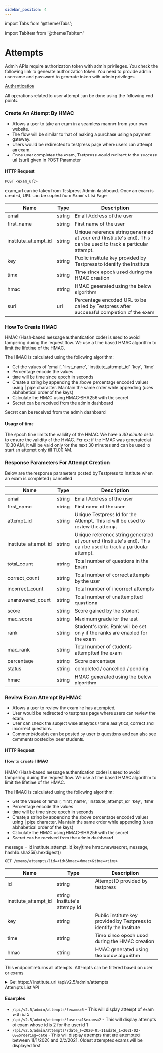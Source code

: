 ```yaml
---
sidebar_position: 4
---
```


import Tabs from '@theme/Tabs';

import TabItem from '@theme/TabItem'

# Attempts

Admin APIs require authorization token with admin privileges. You check the following link to generate authorization token. You need to provide admin username and password to generate token with admin privileges

[Authentication](https://testpress.github.io/testpress_docs/docs/intro/)

All operations related to user attempt can be done using the following end points.

### Create An Attempt By HMAC

- Allows a user to take an exam in a seamless manner from your own website.
- The flow will be similar to that of making a purchase using a payment gateway.
- Users would be redirected to testpress page where users can attempt an exam.
- Once user completes the exam, Testpress would redirect to the success url (surl) given in POST Parameter

#### HTTP Request

```
POST <exam_url>
```

exam_url can be taken from Testpress Admin dashboard. Once an exam is created, URL can be copied from Exam's List Page

| Name                 | Type   | Description                                                                                                      |
| -------------------- | ------ | ---------------------------------------------------------------------------------------------------------------- |
| email                | string | Email Address of the user                                                                                        |
| first_name           | string | First name of the user                                                                                           |
| institute_attempt_id | string | Unique reference string generated at your end (Institute's end). This can be used to track a particular attempt. |
| key                  | string | Public institute key provided by Testpress to identify the Institute                                             |
| time                 | string | Time since epoch used during the HMAC creation                                                                   |
| hmac                 | string | HMAC generated using the below algorithm                                                                         |
| surl                 | url    | Percentage encoded URL to be called by Testpress after successful completion of the exam                         |

### How To Create HMAC

HMAC (Hash-based message authentication code) is used to avoid tampering during the request flow. We use a time based HMAC algorithm to limit the lifetime of the HMAC.

The HMAC is calculated using the following algorithm:

- Get the values of 'email', 'first_name', 'institute_attempt_id', 'key', 'time'
- Percentage encode the values
- time will be time since epoch in seconds
- Create a string by appending the above percentage encoded values using | pipe character. Maintain the same order while appending (uses alphabetical order of the keys)
- Calculate the HMAC using HMAC-SHA256 with the secret
- Secret can be received from the admin dashboard


Secret can be received from the admin dashboard


#### Usage of time
The epoch time limits the validity of the HMAC. We have a *30 minute* delta to ensure the validity of the HMAC. For ex: if the HMAC was generated at 10.30 AM, it will be valid only for the next 30 minutes and can be used to start an attempt only till 11.00 AM.

### Response Parameters For Attempt Creation

Below are the response parameters posted by Testpress to Institute when an exam is completed / cancelled

| Name                 | Type   | Description                                                                                                      |
| -------------------- | ------ | ---------------------------------------------------------------------------------------------------------------- |
| email                | string | Email Address of the user                                                                                        |
| first_name           | string | First name of the user                                                                                           |
| attempt_id           | string | Unique Testpress Id for the Attempt. This id will be used to review the attempt                                  |
| institute_attempt_id | string | Unique reference string generated at your end (Institute's end). This can be used to track a particular attempt. |
| total_count          | string | Total number of questions in the Exam                                                                            |
| correct_count        | string | Total number of correct attempts by the user                                                                     |
| incorrect_count      | string | Total number of incorrect attempts                                                                               |
| unanswered_count     | string | Total number of unattemptted questions                                                                           |
| score                | string | Score gained by the student                                                                                      |
| max_score            | string | Maximum grade for the test                                                                                       |
| rank                 | string | Student's rank. Rank will be set only if the ranks are enabled for the exam                                      |
| max_rank             | string | Total number of students attemptted the exam                                                                     |
| percentage           | string | Score percentage                                                                                                 |
| status               | string | completed / cancelled / pending                                                                                  |
| hmac                 | string | HMAC generated using the below algorithm                                                                         |

### Review Exam Attempt By HMAC

- Allows a user to review the exam he has attempted.
- User would be redirected to testpress page where users can review the exam.
- User can check the subject wise analytics / time analytics, correct and incorrect questions.
- Comments/doubts can be posted by user to questions and can also see comments posted by peer students.

#### HTTP Request

#### How to create HMAC

HMAC (Hash-based message authentication code) is used to avoid tampering during the request flow. We use a time based HMAC algorithm to limit the lifetime of the HMAC.

The HMAC is calculated using the following algorithm:

- Get the values of 'email', 'first_name', 'institute_attempt_id', 'key', 'time'
- Percentage encode the values
- time will be time since epoch in seconds
- Create a string by appending the above percentage encoded values using | pipe character. Maintain the same order while appending (uses alphabetical order of the keys)
- Calculate the HMAC using HMAC-SHA256 with the secret
- Secret can be received from the admin dashboard


message = id|institute_attempt_id|key|time hmac.new(secret, message, hashlib.sha256).hexdigest()


```
GET /exams/attempts/?id=<id>&hmac=<hmac>&time=<time>
```

| Name                 | Type                          | Description                                                          |
| -------------------- | ----------------------------- | -------------------------------------------------------------------- |
| id                   | string                        | Attempt ID provided by testpress                                     |
| institute_attempt_id | string Institute's attempy Id |
| key                  | string                        | Public institute key provided by Testpress to identify the Institute |
| time                 | string                        | Time since epoch used during the HMAC creation                       |
| hmac                 | string                        | HMAC generated using the below algorithm                             |

This endpoint returns all attempts. Attempts can be filtered based on user or exams


<details>
  <summary> Get https:// institute_url /api/v2.5/admin/attempts<br />Attempts List API </summary>
  
  <p> This endpoint returns all attempts.</p>
  <h4> Parameters</h4>

  <h4> Query</h4>
  <table>
  <tr>
    <td  text-align="left">ordering</td>
    <td>string</td>
    <td>This will sort the results date Oldest started attempts will be displayed first <br />-date - Recently started attempts will be displayed first correctanswers_count <br />- Attempts with least correct answers will be displayed first <br />-correct answers_count <br />- Attempts with more correct answers will be displayed first incorrectLanswers_count <br />- Attempts with least incorrect answers will be displayed first <br />-incorrectanswers_count Attempts with more incorrect answerss will be displayed first unanswered_count <br />- Attempts with least unanswered answers will be displayed first -unanswered_count <br />- Attempts with more unanswered will be displayed first</td>
    </tr>
    <tr>
    <td  text-align="left">state</td>
    <td>number</td>
    <td>This will filter attempts based on the following states<br />
    0-Running Attempts<br />
    1- Completed Attempts<br />
    3-Not started</td>
    </tr>
    <tr>
    <td  text-align="left">date_1</td>
    <td>string</td>
    <td>This will display all attempts which started before this date</td>
    </tr>
        <tr>
    <td  text-align="left">date_0</td>
    <td>string</td>
    <td>This will display all attempts which started after this date</td>
    </tr>
       <tr>
    <td  text-align="left">Users</td>
    <td>integer</td>
    <td>To get attempts of an user. Value should be user id<br />
    Ex: users=1</td>
    </tr>
       <tr>
    <td  text-align="left">exams</td>
    <td>integer</td>
    <td>To filter attempts by exam. Value should be exam id exams<br />
    Ex: exams=3</td>
    </tr>
    </table>
    <h4>Responses</h4>
<details  >
<summary> 200  </summary>
<pre>

{
   "count":1,
   "next":"https://sandbox.testpress.in/api/v2.5/admin/attempts/?page=2",
   "previous":null,
   "per_page":200,
   "results":[
      {

         id: 68701,
         date: "2021-03-16T03:59:21.860924Z",
         exam_id: 133,
         user_id: 143,
         email: null,
         name: null,
         phone: null,
         correct_answers_count: 220,
         incorrect_answers_count: 20,
         unanswered_count: 200,
         score: "90.00",
         percentage: 0,
         time_taken: "0:00:00",
         remaining_time: null,
         result: "Not taken",
         state: "Completed",
         last_started_time: null,
         last_answer_updated_time: null,
         speed: 0,
         exam_url: "https://sandbox.testpress.in/api/v2.5/admin/exams/133/",
         user_url: "https://sandbox.testpress.in/api/v2.5/admin/users/133/"
      }
   ]
}

</pre>
</details>
</details>

#### Examples

- ```/api/v2.5/admin/attempts/?exams=5```  - This will display attempt of exam with id 5
- ```/api/v2.5/admin/attempts/?users=1&exams=2```  - This will display attempts of exam whose id is 2 for the user id 1
- ```/api/v2.5/admin/attempts/?date_0=2020-01-11&date_1=2021-02-02&ordering=date```  - This will display attempts that are attempted between 11/1/2020 and 2/2/2021. Oldest attempted exams will be displayed first
